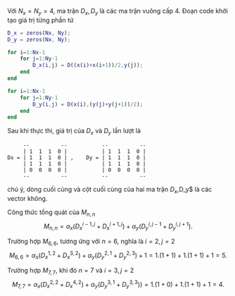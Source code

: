 Với $N_x = N_y = 4$, ma trận $D_x, D_y$ là các ma trận vuông cấp 4. Đoạn code khởi tạo giá trị từng phần tử

```matlab
D_x = zeros(Nx, Ny);
D_y = zeros(Nx, Ny);

for i=1:Nx-1
    for j=1:Ny-1
        D_x(i,j) = D((x(i)+x(i+1))/2,y(j));
    end
end

for i=1:Nx-1
    for j=1:Ny-1
        D_y(i,j) = D(x(i),(y(j)+y(j+1))/2);
    end
end
```

Sau khi thực thi, giá trị của $D_x$ và $D_y$ lần lượt là
```raw
     --          --           --          --
     | 1  1  1  0 |           | 1  1  1  0 |
Dx = | 1  1  1  0 | ,    Dy = | 1  1  1  0 |
     | 1  1  1  0 |           | 1  1  1  0 |
     | 0  0  0  0 |           | 0  0  0  0 |
     --          --           --          --
```
chú ý, dòng cuối cùng và cột cuối cùng của hai ma trận $D_x,$D_y$ là các vector không.

Công thức tổng quát của $M_{n,n}$
$$M_{n,n} = \alpha_x (D_x^{i-1, j} + D_x^{i+1, j}) + \alpha_y (D_y^{i, j-1} + D_y^{i, j+1}).$$

Trường hợp $M_{6,6}$, tương ứng với $n = 6$, nghĩa là $i = 2, j = 2$
$$M_{6,6} = \alpha_x (D_x^{1,2} + D_x^{3,2}) + \alpha_y (D_y^{2,1} + D_y^{2,3}) + 1 = 1.(1 + 1) + 1.(1 + 1) + 1 = 5.$$

Trường hợp $M_{7,7}$, khi đó $n = 7$ và $i = 3, j = 2$
$$M_{7,7} = \alpha_x (D_x^{2,2} + D_x^{4,2}) + \alpha_y (D_y^{3,1} + D_y^{3,3})) = 1.(1 + 0) + 1.(1 + 1) + 1 = 4.$$

